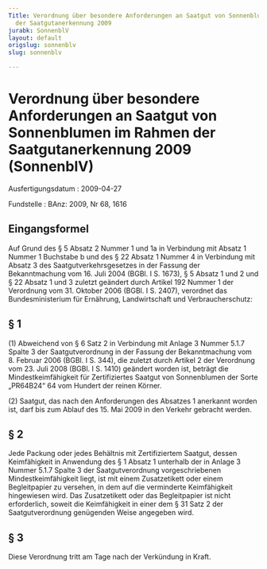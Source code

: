 ```yaml
---
Title: Verordnung über besondere Anforderungen an Saatgut von Sonnenblumen im Rahmen
  der Saatgutanerkennung 2009
jurabk: SonnenblV
layout: default
origslug: sonnenblv
slug: sonnenblv

---
```


# Verordnung über besondere Anforderungen an Saatgut von Sonnenblumen im Rahmen der Saatgutanerkennung 2009 (SonnenblV)

Ausfertigungsdatum
:   2009-04-27

Fundstelle
:   BAnz: 2009, Nr 68, 1616

## Eingangsformel

Auf Grund des § 5 Absatz 2 Nummer 1 und 1a in Verbindung mit Absatz 1
Nummer 1 Buchstabe b und des § 22 Absatz 1 Nummer 4 in Verbindung mit
Absatz 3 des Saatgutverkehrsgesetzes in der Fassung der Bekanntmachung
vom 16. Juli 2004 (BGBl. I S. 1673), § 5 Absatz 1 und 2 und § 22
Absatz 1 und 3 zuletzt geändert durch Artikel 192 Nummer 1 der
Verordnung vom 31. Oktober 2006 (BGBl. I S. 2407), verordnet das
Bundesministerium für Ernährung, Landwirtschaft und Verbraucherschutz:

## § 1

(1) Abweichend von § 6 Satz 2 in Verbindung mit Anlage 3 Nummer 5.1.7
Spalte 3 der Saatgutverordnung in der Fassung der Bekanntmachung vom
8\. Februar 2006 (BGBl. I S. 344), die zuletzt durch Artikel 2 der
Verordnung vom 23. Juli 2008 (BGBl. I S. 1410) geändert worden ist,
beträgt die Mindestkeimfähigkeit für Zertifiziertes Saatgut von
Sonnenblumen der Sorte „PR64B24“ 64 vom Hundert der reinen Körner.

(2) Saatgut, das nach den Anforderungen des Absatzes 1 anerkannt
worden ist, darf bis zum Ablauf des 15. Mai 2009 in den Verkehr
gebracht werden.

## § 2

Jede Packung oder jedes Behältnis mit Zertifiziertem Saatgut, dessen
Keimfähigkeit in Anwendung des § 1 Absatz 1 unterhalb der in Anlage 3
Nummer 5.1.7 Spalte 3 der Saatgutverordnung vorgeschriebenen
Mindestkeimfähigkeit liegt, ist mit einem Zusatzetikett oder einem
Begleitpapier zu versehen, in dem auf die verminderte Keimfähigkeit
hingewiesen wird. Das Zusatzetikett oder das Begleitpapier ist nicht
erforderlich, soweit die Keimfähigkeit in einer dem § 31 Satz 2 der
Saatgutverordnung genügenden Weise angegeben wird.

## § 3

Diese Verordnung tritt am Tage nach der Verkündung in Kraft.

